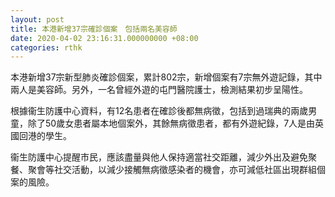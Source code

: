```yaml
---
layout: post
title: 本港新增37宗確診個案　包括兩名美容師
date: 2020-04-02 23:16:31.000000000 +08:00
categories: rthk
---
```


本港新增37宗新型肺炎確診個案，累計802宗，新增個案有7宗無外遊記錄，其中兩人是美容師。另外，一名曾經外遊的屯門醫院護士，檢測結果初步呈陽性。

根據衞生防護中心資料，有12名患者在確診後都無病徵，包括到過瑞典的兩歲男童，除了50歲女患者屬本地個案外，其餘無病徵患者，都有外遊紀錄，7人是由英國回港的學生。

衞生防護中心提醒市民，應該盡量與他人保持適當社交距離，減少外出及避免聚餐、聚會等社交活動，以減少接觸無病徵感染者的機會，亦可減低社區出現群組個案的風險。
